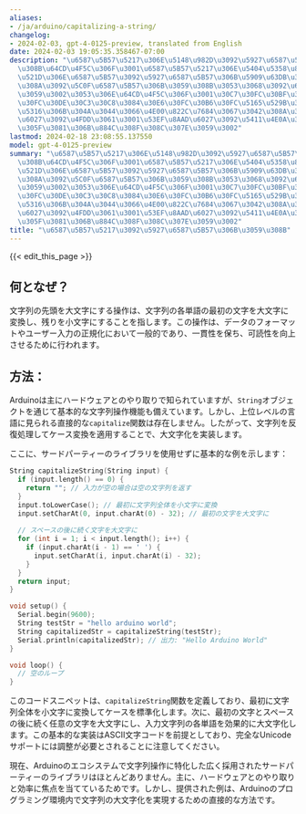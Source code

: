```yaml
---
aliases:
- /ja/arduino/capitalizing-a-string/
changelog:
- 2024-02-03, gpt-4-0125-preview, translated from English
date: 2024-02-03 19:05:35.358467-07:00
description: "\u6587\u5B57\u5217\u306E\u5148\u982D\u3092\u5927\u6587\u5B57\u306B\u3059\
  \u308B\u64CD\u4F5C\u306F\u3001\u6587\u5B57\u5217\u306E\u5404\u5358\u8A9E\u306E\u6700\
  \u521D\u306E\u6587\u5B57\u3092\u5927\u6587\u5B57\u306B\u5909\u63DB\u3057\u3001\u6B8B\
  \u308A\u3092\u5C0F\u6587\u5B57\u306B\u3059\u308B\u3053\u3068\u3092\u6307\u3057\u307E\
  \u3059\u3002\u3053\u306E\u64CD\u4F5C\u306F\u3001\u30C7\u30FC\u30BF\u306E\u30D5\u30A9\
  \u30FC\u30DE\u30C3\u30C8\u3084\u30E6\u30FC\u30B6\u30FC\u5165\u529B\u306E\u6B63\u898F\
  \u5316\u306B\u304A\u3044\u3066\u4E00\u822C\u7684\u3067\u3042\u308A\u3001\u4E00\u8CAB\
  \u6027\u3092\u4FDD\u3061\u3001\u53EF\u8AAD\u6027\u3092\u5411\u4E0A\u3055\u305B\u308B\
  \u305F\u3081\u306B\u884C\u308F\u308C\u307E\u3059\u3002"
lastmod: 2024-02-18 23:08:55.137550
model: gpt-4-0125-preview
summary: "\u6587\u5B57\u5217\u306E\u5148\u982D\u3092\u5927\u6587\u5B57\u306B\u3059\
  \u308B\u64CD\u4F5C\u306F\u3001\u6587\u5B57\u5217\u306E\u5404\u5358\u8A9E\u306E\u6700\
  \u521D\u306E\u6587\u5B57\u3092\u5927\u6587\u5B57\u306B\u5909\u63DB\u3057\u3001\u6B8B\
  \u308A\u3092\u5C0F\u6587\u5B57\u306B\u3059\u308B\u3053\u3068\u3092\u6307\u3057\u307E\
  \u3059\u3002\u3053\u306E\u64CD\u4F5C\u306F\u3001\u30C7\u30FC\u30BF\u306E\u30D5\u30A9\
  \u30FC\u30DE\u30C3\u30C8\u3084\u30E6\u30FC\u30B6\u30FC\u5165\u529B\u306E\u6B63\u898F\
  \u5316\u306B\u304A\u3044\u3066\u4E00\u822C\u7684\u3067\u3042\u308A\u3001\u4E00\u8CAB\
  \u6027\u3092\u4FDD\u3061\u3001\u53EF\u8AAD\u6027\u3092\u5411\u4E0A\u3055\u305B\u308B\
  \u305F\u3081\u306B\u884C\u308F\u308C\u307E\u3059\u3002"
title: "\u6587\u5B57\u5217\u3092\u5927\u6587\u5B57\u306B\u3059\u308B"
---
```


{{< edit_this_page >}}

## 何となぜ？
文字列の先頭を大文字にする操作は、文字列の各単語の最初の文字を大文字に変換し、残りを小文字にすることを指します。この操作は、データのフォーマットやユーザー入力の正規化において一般的であり、一貫性を保ち、可読性を向上させるために行われます。

## 方法：
Arduinoは主にハードウェアとのやり取りで知られていますが、`String`オブジェクトを通じて基本的な文字列操作機能も備えています。しかし、上位レベルの言語に見られる直接的な`capitalize`関数は存在しません。したがって、文字列を反復処理してケース変換を適用することで、大文字化を実装します。

ここに、サードパーティーのライブラリを使用せずに基本的な例を示します：

```cpp
String capitalizeString(String input) {
  if (input.length() == 0) {
    return ""; // 入力が空の場合は空の文字列を返す
  }
  input.toLowerCase(); // 最初に文字列全体を小文字に変換
  input.setCharAt(0, input.charAt(0) - 32); // 最初の文字を大文字に
  
  // スペースの後に続く文字を大文字に
  for (int i = 1; i < input.length(); i++) {
    if (input.charAt(i - 1) == ' ') {
      input.setCharAt(i, input.charAt(i) - 32);
    }
  }
  return input;
}

void setup() {
  Serial.begin(9600);
  String testStr = "hello arduino world";
  String capitalizedStr = capitalizeString(testStr);
  Serial.println(capitalizedStr); // 出力: "Hello Arduino World"
}

void loop() {
  // 空のループ
}
```

このコードスニペットは、`capitalizeString`関数を定義しており、最初に文字列全体を小文字に変換してケースを標準化します。次に、最初の文字とスペースの後に続く任意の文字を大文字にし、入力文字列の各単語を効果的に大文字化します。この基本的な実装はASCII文字コードを前提としており、完全なUnicodeサポートには調整が必要とされることに注意してください。

現在、Arduinoのエコシステムで文字列操作に特化した広く採用されたサードパーティーのライブラリはほとんどありません。主に、ハードウェアとのやり取りと効率に焦点を当てているためです。しかし、提供された例は、Arduinoのプログラミング環境内で文字列の大文字化を実現するための直接的な方法です。
